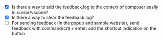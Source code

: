 - [x] Is there a way to add the feedback.log to the context of composer easily in cursor/vscode?
- [x] Is there a way to clear the feedback.log? 
- [ ] For sending feedback (in the popup and sample website), send feedback with command/crtl + enter; add the shortcut indication on the button 
